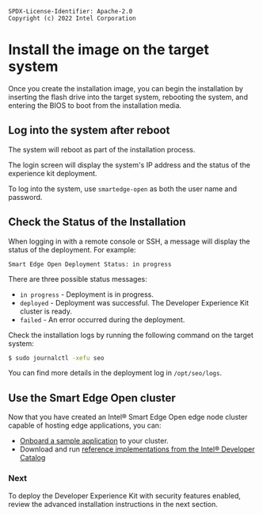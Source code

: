 ```text
SPDX-License-Identifier: Apache-2.0
Copyright (c) 2022 Intel Corporation
```

# Install the image on the target system

Once you create the installation image, you can begin the installation by inserting the flash drive into the target system, rebooting the system, and entering the BIOS to boot from the installation media.

## Log into the system after reboot

The system will reboot as part of the installation process.

The login screen will display the system's IP address and the status of the experience kit deployment.

To log into the system, use `smartedge-open` as both the user name and password.

## Check the Status of the Installation

When logging in with a remote console or SSH, a message will display the status of the deployment. For example:

```Smart Edge Open Deployment Status: in progress```

There are three possible status messages:

- `in progress` - Deployment is in progress.
- `deployed` - Deployment was successful. The Developer Experience Kit cluster is ready.
- `failed` - An error occurred during the deployment.

Check the installation logs by running the following command on the target system:

```Shell.bash
$ sudo journalctl -xefu seo
```

You can find more details in the deployment log in `/opt/seo/logs`.

## Use the Smart Edge Open cluster

Now that you have created an Intel® Smart Edge Open edge node cluster capable of hosting edge applications, you can:

- [Onboard a sample application](/application-onboarding/application-onboarding-cmdline.md) to your cluster.
- Download and run [reference implementations from the Intel® Developer Catalog](https://www.intel.com/content/www/us/en/developer/tools/software-catalog/overview.html?s=ContentType&q=%22smart%20edge%20open%22)

### Next

To deploy the Developer Experience Kit with security features enabled, review the advanced installation instructions in the next section. 